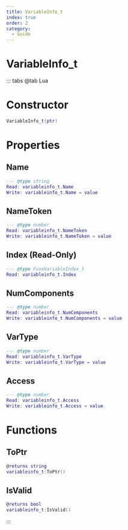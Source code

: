 ```yaml
---
title: VariableInfo_t
index: true
order: 2
category:
  - Guide
---
```


# VariableInfo_t

::: tabs
@tab Lua
# Constructor
```lua
VariableInfo_t(ptr)
```
# Properties
## Name 
```lua
--- @type string
Read: variableinfo_t.Name
Write: variableinfo_t.Name = value
```
## NameToken 
```lua
--- @type number
Read: variableinfo_t.NameToken
Write: variableinfo_t.NameToken = value
```
## Index (Read-Only)
```lua
--- @type FuseVariableIndex_t
Read: variableinfo_t.Index
```
## NumComponents 
```lua
--- @type number
Read: variableinfo_t.NumComponents
Write: variableinfo_t.NumComponents = value
```
## VarType 
```lua
--- @type number
Read: variableinfo_t.VarType
Write: variableinfo_t.VarType = value
```
## Access 
```lua
--- @type number
Read: variableinfo_t.Access
Write: variableinfo_t.Access = value
```
# Functions
## ToPtr
```lua
@returns string
variableinfo_t:ToPtr()
```
## IsValid
```lua
@returns bool
variableinfo_t:IsValid()
```

:::